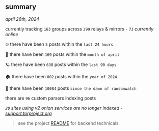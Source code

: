 
## summary
_april 26th, 2024_

currently tracking `163` groups across `299` relays & mirrors - _`71` currently online_

⏲ there have been `5` posts within the `last 24 hours`

🦈 there have been `169` posts within the `month of april`

🪐 there have been `638` posts within the `last 90 days`

🏚 there have been `802` posts within the `year of 2024`

🦕 there have been `10084` posts `since the dawn of ransomwatch`

there are `96` custom parsers indexing posts

_`20` sites using v2 onion services are no longer indexed - [support.torproject.org](https://support.torproject.org/onionservices/v2-deprecation/)_

> see the project [README](https://github.com/joshhighet/ransomwatch#ransomwatch--) for backend technicals
